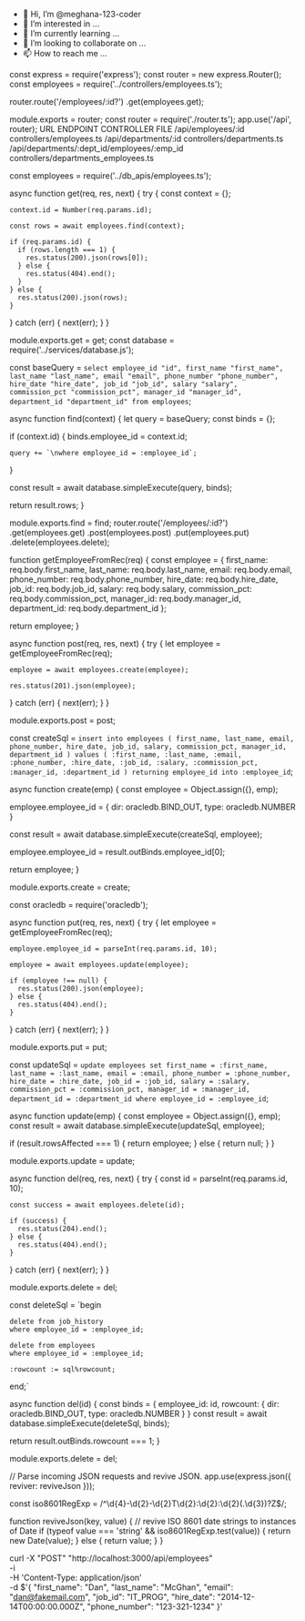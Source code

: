 - 👋 Hi, I’m @meghana-123-coder
- 👀 I’m interested in ...
- 🌱 I’m currently learning ...
- 💞️ I’m looking to collaborate on ...
- 📫 How to reach me ...

<!---
meghana-123-coder/meghana-123-coder is a ✨ special ✨ repository because its `README.md` (this file) appears on your GitHub profile.
You can click the Preview link to take a look at your changes.
--->
const express = require('express');
const router = new express.Router();
const employees = require('../controllers/employees.ts');

router.route('/employees/:id?')
  .get(employees.get);

module.exports = router;
const router = require('./router.ts');
app.use('/api', router);
URL ENDPOINT	                                      CONTROLLER FILE
/api/employees/:id	                                controllers/employees.ts
/api/departments/:id	                              controllers/departments.ts
/api/departments/:dept_id/employees/:emp_id	        controllers/departments_employees.ts

const employees = require('../db_apis/employees.ts');

async function get(req, res, next) {
  try {
    const context = {};

    context.id = Number(req.params.id);

    const rows = await employees.find(context);

    if (req.params.id) {
      if (rows.length === 1) {
        res.status(200).json(rows[0]);
      } else {
        res.status(404).end();
      }
    } else {
      res.status(200).json(rows);
    }
  } catch (err) {
    next(err);
  }
}

module.exports.get = get;
const database = require('../services/database.js');

const baseQuery = 
 `select employee_id "id",
    first_name "first_name",
    last_name "last_name",
    email "email",
    phone_number "phone_number",
    hire_date "hire_date",
    job_id "job_id",
    salary "salary",
    commission_pct "commission_pct",
    manager_id "manager_id",
    department_id "department_id"
  from employees`;

async function find(context) {
  let query = baseQuery;
  const binds = {};

  if (context.id) {
    binds.employee_id = context.id;

    query += `\nwhere employee_id = :employee_id`;
  }

  const result = await database.simpleExecute(query, binds);

  return result.rows;
}

module.exports.find = find;
router.route('/employees/:id?')
  .get(employees.get)
  .post(employees.post)
  .put(employees.put)
  .delete(employees.delete);

function getEmployeeFromRec(req) {
  const employee = {
    first_name: req.body.first_name,
    last_name: req.body.last_name,
    email: req.body.email,
    phone_number: req.body.phone_number,
    hire_date: req.body.hire_date,
    job_id: req.body.job_id,
    salary: req.body.salary,
    commission_pct: req.body.commission_pct,
    manager_id: req.body.manager_id,
    department_id: req.body.department_id
  };

  return employee;
}

async function post(req, res, next) {
  try {
    let employee = getEmployeeFromRec(req);

    employee = await employees.create(employee);

    res.status(201).json(employee);
  } catch (err) {
    next(err);
  }
}

module.exports.post = post;

const createSql =
 `insert into employees (
    first_name,
    last_name,
    email,
    phone_number,
    hire_date,
    job_id,
    salary,
    commission_pct,
    manager_id,
    department_id
  ) values (
    :first_name,
    :last_name,
    :email,
    :phone_number,
    :hire_date,
    :job_id,
    :salary,
    :commission_pct,
    :manager_id,
    :department_id
  ) returning employee_id
  into :employee_id`;

async function create(emp) {
  const employee = Object.assign({}, emp);

  employee.employee_id = {
    dir: oracledb.BIND_OUT,
    type: oracledb.NUMBER
  }

  const result = await database.simpleExecute(createSql, employee);

  employee.employee_id = result.outBinds.employee_id[0];

  return employee;
}

module.exports.create = create;

const oracledb = require('oracledb');

async function put(req, res, next) {
  try {
    let employee = getEmployeeFromRec(req);

    employee.employee_id = parseInt(req.params.id, 10);

    employee = await employees.update(employee);

    if (employee !== null) {
      res.status(200).json(employee);
    } else {
      res.status(404).end();
    }
  } catch (err) {
    next(err);
  }
}

module.exports.put = put;

const updateSql =
 `update employees
  set first_name = :first_name,
    last_name = :last_name,
    email = :email,
    phone_number = :phone_number,
    hire_date = :hire_date,
    job_id = :job_id,
    salary = :salary,
    commission_pct = :commission_pct,
    manager_id = :manager_id,
    department_id = :department_id
  where employee_id = :employee_id`;

async function update(emp) {
  const employee = Object.assign({}, emp);
  const result = await database.simpleExecute(updateSql, employee);

  if (result.rowsAffected === 1) {
    return employee;
  } else {
    return null;
  }
}

module.exports.update = update;

async function del(req, res, next) {
  try {
    const id = parseInt(req.params.id, 10);

    const success = await employees.delete(id);

    if (success) {
      res.status(204).end();
    } else {
      res.status(404).end();
    }
  } catch (err) {
    next(err);
  }
}

module.exports.delete = del;

const deleteSql =
 `begin

    delete from job_history
    where employee_id = :employee_id;

    delete from employees
    where employee_id = :employee_id;

    :rowcount := sql%rowcount;

  end;`

async function del(id) {
  const binds = {
    employee_id: id,
    rowcount: {
      dir: oracledb.BIND_OUT,
      type: oracledb.NUMBER
    }
  }
  const result = await database.simpleExecute(deleteSql, binds);

  return result.outBinds.rowcount === 1;
}

module.exports.delete = del;

// Parse incoming JSON requests and revive JSON.
    app.use(express.json({
      reviver: reviveJson
    }));

const iso8601RegExp = /^\d{4}-\d{2}-\d{2}T\d{2}:\d{2}:\d{2}(\.\d{3})?Z$/;

function reviveJson(key, value) {
  // revive ISO 8601 date strings to instances of Date
  if (typeof value === 'string' && iso8601RegExp.test(value)) {
    return new Date(value);
  } else {
    return value;
  }
}

curl -X "POST" "http://localhost:3000/api/employees" \
     -i \
     -H 'Content-Type: application/json' \
     -d $'{
  "first_name": "Dan",
  "last_name": "McGhan",
  "email": "dan@fakemail.com",
  "job_id": "IT_PROG",
  "hire_date": "2014-12-14T00:00:00.000Z",
  "phone_number": "123-321-1234"
}'
